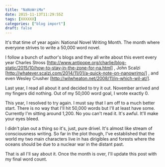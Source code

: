 ```yaml
---
title: "NaNoWriMo"
date: 2015-11-13T11:29:55Z
tags: [XXXXXX]
categories: ["blog import"]
draft: false
---
```

 
It's that time of year again: National Novel Writing Month. The month where
everyone strives to write a 50,000 word novel.

I follow a bunch of author's blogs and they all write about this event every
year Charles Stross
[http://www.antipope.org/charlie/blog-static/2015/10/how-to-stay-in-the-zone-for-na.html]
, John Scalzi [http://whatever.scalzi.com/2014/11/01/a-quick-note-on-nanowrimo/]
, and even Wesley Crusher [http://wilwheaton.net/2008/11/in-which-wil-at/].

Last year, I read all about it and decided to try it out. November arrived and
my fingers did nothing. Out of my 50,000 word goal, I wrote exactly 0.

This year, I resolved to try again. I must say that I am off to a much better
start. There is no way that I'll hit 50,000 words but I'll at least have some.
Currently I'm sitting around 1,200. No you can't read it. It's awful. It'll make
your eyes bleed.

I didn't plan out a thing so it's, just, pure drivel. It's almost like stream of
consciousness writing. So far in the plot though, I've established that the
world my two main characters live in has dirigibles and forests where the oceans
should be due to a nuclear war in the distant past.

That is all I'll say about it. Once the month is over, I'll update this post
with my final word count.
